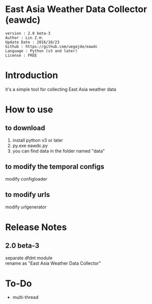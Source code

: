 # East Asia Weather Data Collector (eawdc)

    version : 2.0 beta-3  
    Author : Lin Z.H.  
    Update Date : 2016/10/23  
    Github : https://github.com/uegajde/eawdc  
    Language : Python (v3 and later)  
    License : FREE  
  
# Introduction
it's a simple tool for collecting East Asia weather data  

# How to use  
## to download  
1. install python v3 or later  
2. py.exe eawdc.py  
3. you can find data in the folder named "data"  

## to modify the temporal configs
modify configloader  

## to modify urls
modify urlgenerator  


# Release Notes
## 2.0 beta-3 
separate dfdnt module  
rename as "East Asia Weather Data Collector"  

# To-Do  
* multi-thread  